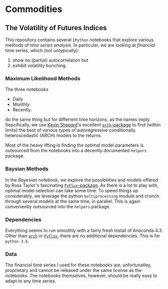 # Commodities
## The Volatility of Futures Indices

This repository contains several `IPython` notebooks that explore various
methods of _time series analysis_. In particular, we are looking at _financial_
time series, which (not untypically):

1. show no (partial) autocorrelation but
2. exhibit volatility bunching.

### Maximum Likelihood Methods
The three notebooks
+ Daily
+ Monthly
+ Recently.

do the same thing but for differrent time horizons, as the names imply.
Sepcifically, we use [Kevin Shepard](https://www.kevinsheppard.com/Main_Page)'s excellent [`arch`-package](https://pypi.python.org/pypi/arch/4.0) to find
(within limits) the best of various types of autoregressive conditionally heteroscedastic (ARCH) models to the returns.

Most of the heavy lifting in finding the optimal model parameters is outsourced
from the notebooks into a decently documented `helpers` package.

### Baysian Methods
In the _Bayesian_ notebook, we explore the possibilities and models offered by
Ross Taylor's fascinating [`PyFlux`-package](http://www.pyflux.com/). As there
is a lot to play with, optimal model selection can take some time. To speed
things up considerably, we leverage the python `multiprocessing` module and
crunch through several models at the same time, in parallel. This is again
conveniently outsourced into the `helpers` package.

### Dependencies
Everything seems to run smoothly with a fairly fresh install of Anaconda 4.3.
Other than [`arch`](https://pypi.python.org/pypi/arch/4.0) or [`PyFlux`](http://www.pyflux.com/), there are no additional dependencies.
This is for `python 3.6`.

### Data
The financial time series I used for these notebooks are, unfortunatley,
proprietary and cannot be released under the same license as the notebooks. The notebooks themselves, however, should be really easy to adapt to any time
series.
